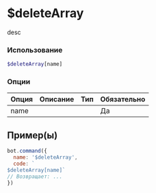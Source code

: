 # $deleteArray
desc
### Использование
```php
$deleteArray[name]
```

### Опции

| Опция | Описание | Тип | Обязательно |
|--------|-------------|------|----------|
| name |  |  | Да |  
## Пример(ы)

```javascript
bot.command({
  name: '$deleteArray',
  code: `
$deleteArray[name]`
// Возвращает: ...
})
```